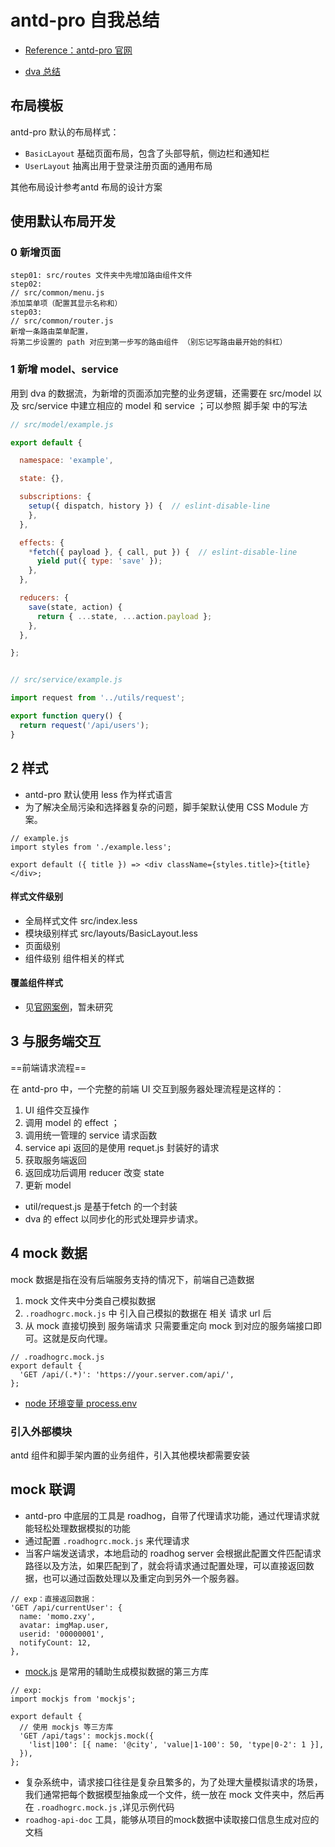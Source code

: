 # antd-pro 自我总结

- [Reference：antd-pro 官网](http://ant-design-pro.gitee.io/docs/router-and-nav-cn)

- [dva 总结](./dva-learn.md)

## 布局模板

antd-pro 默认的布局样式：
- `BasicLayout` 基础页面布局，包含了头部导航，侧边栏和通知栏
- `UserLayout` 抽离出用于登录注册页面的通用布局

其他布局设计参考antd 布局的设计方案

## 使用默认布局开发

### 0 新增页面

```
step01: src/routes 文件夹中先增加路由组件文件
step02:
// src/common/menu.js
添加菜单项（配置其显示名称和）
step03:
// src/common/router.js 
新增一条路由菜单配置，
将第二步设置的 path 对应到第一步写的路由组件 （别忘记写路由最开始的斜杠）
```
### 1 新增 model、service

用到 dva 的数据流，为新增的页面添加完整的业务逻辑，还需要在 src/model 以及 src/service 中建立相应的 model 和 service ；可以参照 脚手架 中的写法

```js
// src/model/example.js

export default {

  namespace: 'example',

  state: {},

  subscriptions: {
    setup({ dispatch, history }) {  // eslint-disable-line
    },
  },

  effects: {
    *fetch({ payload }, { call, put }) {  // eslint-disable-line
      yield put({ type: 'save' });
    },
  },

  reducers: {
    save(state, action) {
      return { ...state, ...action.payload };
    },
  },

};

```
```js

// src/service/example.js

import request from '../utils/request';

export function query() {
  return request('/api/users');
}
```

## 2 样式

- antd-pro 默认使用 less 作为样式语言
- 为了解决全局污染和选择器复杂的问题，脚手架默认使用 CSS Module 方案。
```
// example.js
import styles from './example.less';

export default ({ title }) => <div className={styles.title}>{title}</div>;
```
#### 样式文件级别

- 全局样式文件 src/index.less
- 模块级别样式 src/layouts/BasicLayout.less
- 页面级别
- 组件级别 组件相关的样式

#### 覆盖组件样式

- 见[官网案例](http://ant-design-pro.gitee.io/docs/style-cn)，暂未研究

## 3 与服务端交互

==前端请求流程==

在 antd-pro 中，一个完整的前端 UI 交互到服务器处理流程是这样的：
1. UI 组件交互操作
2. 调用 model 的 effect ；
3. 调用统一管理的 service 请求函数
4. service api 返回的是使用 requet.js 封装好的请求
5. 获取服务端返回
6. 返回成功后调用 reducer 改变 state
7. 更新 model

- util/request.js 是基于fetch 的一个封装
- dva 的 effect 以同步化的形式处理异步请求。 

## 4 mock 数据

mock 数据是指在没有后端服务支持的情况下，前端自己造数据

1. mock 文件夹中分类自己模拟数据
2. `.roadhogrc.mock.js` 中 引入自己模拟的数据在 相关 请求 url 后
3. 从 mock 直接切换到 服务端请求 只需要重定向 mock 到对应的服务端接口即可。这就是反向代理。
```
// .roadhogrc.mock.js
export default {
  'GET /api/(.*)': 'https://your.server.com/api/',
};
```

- [node 环境变量 process.env](https://segmentfault.com/a/1190000011683741)
### 引入外部模块

antd 组件和脚手架内置的业务组件，引入其他模块都需要安装


## mock 联调

- antd-pro 中底层的工具是 roadhog，自带了代理请求功能，通过代理请求就能轻松处理数据模拟的功能
- 通过配置 `.roadhogrc.mock.js` 来代理请求
- 当客户端发送请求，本地启动的 roadhog server 会根据此配置文件匹配请求路径以及方法，如果匹配到了，就会将请求通过配置处理，可以直接返回数据，也可以通过函数处理以及重定向到另外一个服务器。
```
// exp：直接返回数据：
'GET /api/currentUser': {
  name: 'momo.zxy',
  avatar: imgMap.user,
  userid: '00000001',
  notifyCount: 12,
},
```
- [mock.js](http://mockjs.com/) 是常用的辅助生成模拟数据的第三方库
```
// exp:
import mockjs from 'mockjs';

export default {
  // 使用 mockjs 等三方库
  'GET /api/tags': mockjs.mock({
    'list|100': [{ name: '@city', 'value|1-100': 50, 'type|0-2': 1 }],
  }),
};
```
- 复杂系统中，请求接口往往是复杂且繁多的，为了处理大量模拟请求的场景，我们通常把每个数据模型抽象成一个文件，统一放在 mock 文件夹中，然后再在 `.roadhogrc.mock.js` ,详见示例代码
- `roadhog-api-doc` 工具，能够从项目的mock数据中读取接口信息生成对应的文档